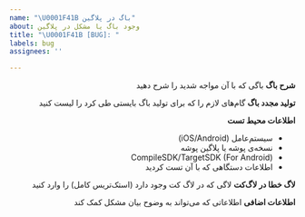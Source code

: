 ```yaml
---
name: "\U0001F41B باگ در پلاگین"
about: وجود باگ یا مشکل در پلاگین
title: "\U0001F41B [BUG]: "
labels: bug
assignees: ''

---
```


<div dir='rtl'>

[//]: # ([BUG] و اموجی در تیتر برای وضوح مشکل ترجیحا باقی بماند)
[//]: # (لطفا حتما تمپلیت را رعایت کنید تا مشکل به خوبی توضیح داده شود و متون تمپلیت را پاک نکنید)

**شرح باگ**
باگی که با آن مواجه شدید را شرح دهید

[//]: # (در صورتی که نصب ثبت نمی‌شود لطفا به مستندات مراجعه کنید و خطاها را مطالعه نمایید)
[//]: # (برای اضافه‌کردن کد آن‌را خارج از بلاک div قرار دهید تا سمت راست قرار نگیرد)

**تولید مجدد باگ**
گام‌های لازم را که برای تولید باگ بایستی طی کرد را لیست کنید


**اطلاعات محیط تست**
- سیستم‌عامل (iOS/Android)
- نسخه‌ی پوشه یا پلاگین پوشه
- CompileSDK/TargetSDK (For Android)
- اطلاعات دستگاهی که با آن تست کردید

**لاگ خطا در لاگ‌کت**
لاگی که در لاگ کت وجود دارد (استک‌تریس کامل) را وارد کنید

**اطلاعات اضافی**
اطلاعاتی که می‌تواند به وضوح بیان مشکل کمک کند

</div>
